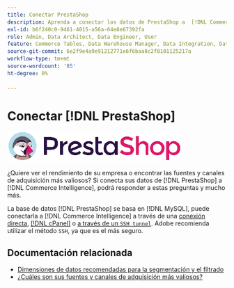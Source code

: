 ```yaml
---
title: Conectar PrestaShop
description: Aprenda a conectar los datos de PrestaShop a  [!DNL Commerce Intelligence].
exl-id: b6f240c0-9461-4015-a56a-64e8e67392fa
role: Admin, Data Architect, Data Engineer, User
feature: Commerce Tables, Data Warehouse Manager, Data Integration, Data Import/Export
source-git-commit: 6e2f9e4a9e91212771e6f6baa8c2f8101125217a
workflow-type: tm+mt
source-wordcount: '85'
ht-degree: 0%

---
```


# Conectar [!DNL PrestaShop]

![](../../../assets/Prestashop-logo.png)

¿Quiere ver el rendimiento de su empresa o encontrar las fuentes y canales de adquisición más valiosos? Si conecta sus datos de [!DNL PrestaShop] a [!DNL Commerce Intelligence], podrá responder a estas preguntas y mucho más.

La base de datos [!DNL PrestaShop] se basa en [!DNL MySQL], puede conectarla a [!DNL Commerce Intelligence] a través de una [conexión directa](../integrations/mysql-via-a-direct-connection.md), [[!DNL cPanel]](../integrations/mysql-via-cpanel.md) o [a través de un `SSH tunnel`](../integrations/mysql-via-ssh-tunnel.md). Adobe recomienda utilizar el método `SSH`, ya que es el más seguro.

## Documentación relacionada

* [Dimensiones de datos recomendadas para la segmentación y el filtrado](../../../best-practices/segment-filter.md)
* [¿Cuáles son sus fuentes y canales de adquisición más valiosos?](../../analysis/most-value-source-channel.md)

